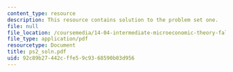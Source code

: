 ```yaml
---
content_type: resource
description: This resource contains solution to the problem set one.
file: null
file_location: /coursemedia/14-04-intermediate-microeconomic-theory-fall-2006/92c89b27442cffe59c9368590b03d956_ps2_soln.pdf
file_type: application/pdf
resourcetype: Document
title: ps2_soln.pdf
uid: 92c89b27-442c-ffe5-9c93-68590b03d956
---
```

